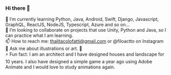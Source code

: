 ### Hi there 👋

🌱 I’m currently learning Python, Java, Android, Swift, Django, Javascript, GraphQL, ReactJS, NodeJS, Typescript, Azure and so on...</br>
👯 I’m looking to collaborate on projects that use Unity, Python and Java, so I can practice what I am learning.</br>
📫 How to reach me: thalitacolofatti@gmail.com or @filoactto on Instagram</br>
💬 Ask me about illustrations or art. 🥰</br>
⚡ Fun fact: I am an architect and I have designed houses and landscape for 10 years. I also have designed a simple game a year ago using Adobe Animate and I would love to study animations again.
<!--
**thalitacolofatti/thalitacolofatti** is a ✨ _special_ ✨ repository because its `README.md` (this file) appears on your GitHub profile.
